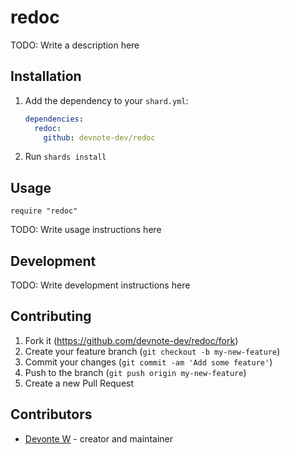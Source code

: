 # redoc

TODO: Write a description here

## Installation

1. Add the dependency to your `shard.yml`:

   ```yaml
   dependencies:
     redoc:
       github: devnote-dev/redoc
   ```

2. Run `shards install`

## Usage

```crystal
require "redoc"
```

TODO: Write usage instructions here

## Development

TODO: Write development instructions here

## Contributing

1. Fork it (<https://github.com/devnote-dev/redoc/fork>)
2. Create your feature branch (`git checkout -b my-new-feature`)
3. Commit your changes (`git commit -am 'Add some feature'`)
4. Push to the branch (`git push origin my-new-feature`)
5. Create a new Pull Request

## Contributors

- [Devonte W](https://github.com/devnote-dev) - creator and maintainer
